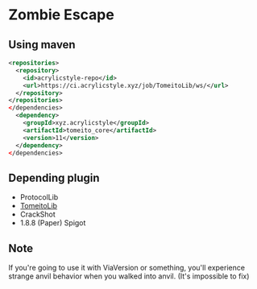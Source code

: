 # Zombie Escape

## Using maven
```xml
<repositories>
  <repository>
    <id>acrylicstyle-repo</id>
    <url>https://ci.acrylicstyle.xyz/job/TomeitoLib/ws/</url>
  </repository>
</repositories>
</dependencies>
  <dependency>
    <groupId>xyz.acrylicstyle</groupId>
    <artifactId>tomeito_core</artifactId>
    <version>11</version>
  </dependency>
</dependencies>
```

## Depending plugin
- ProtocolLib
- [TomeitoLib](https://ci.acrylicstyle.xyz/job/TomeitoLib/11/artifact/TomeitoLib.jar)
- CrackShot
- 1.8.8 (Paper) Spigot

## Note
If you're going to use it with ViaVersion or something, you'll experience strange anvil behavior when you walked into anvil. (It's impossible to fix)
